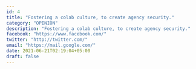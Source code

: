 ```yaml
---
id: 4
title: "Fostering a colab culture, to create agency security."
category: "OPINION"
description: "Fostering a colab culture, to create agency security."
facebook: "https://www.facebook.com/"
twitter: "http://twitter.com/"
email: "https://mail.google.com/"
date: 2021-06-21T02:19:04+05:00
draft: false
---
```


